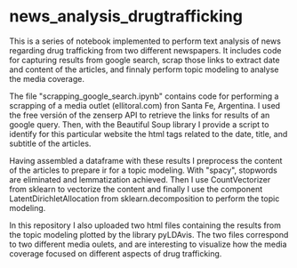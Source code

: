 # news_analysis_drugtrafficking
This is a series of notebook implemented to perform text analysis of news regarding drug trafficking from two different newspapers. It includes code for  capturing results from google search,  scrap those links to extract date and content of the articles, and finnaly perform topic modeling to analyse the media coverage. 

The file "scrapping_google_search.ipynb" contains code for performing a scrapping of a media outlet (ellitoral.com) fron Santa Fe, Argentina. I used the free versión of the zenserp API to retrieve the links for results of an google query. Then, with the Beautiful Soup library I provide a script to identify for this particular website the html tags related to the date, title, and subtitle of the articles.

Having assembled a dataframe with these results I preprocess the content of the articles to prepare ir for a topic modeling. With "spacy", stopwords are eliminated and lemmatization achieved. Then I use CountVectorizer from sklearn to vectorize the content and finally I use the component LatentDirichletAllocation from sklearn.decomposition to perform the topic modeling.

In this repository I also uploaded two html files containing the results from the topic modeling plotted by the library pyLDAvis. The two files correspond to two different media oulets, and are interesting to visualize how the media coverage focused on different aspects of drug trafficking.
